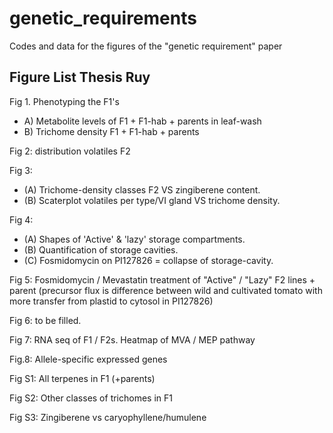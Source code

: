 # genetic_requirements
Codes and data for the figures of the "genetic requirement" paper

## Figure List Thesis Ruy 

Fig 1. Phenotyping the F1's  
* A) Metabolite levels of F1 + F1-hab + parents in leaf-wash
* B) Trichome density  F1 + F1-hab + parents

Fig 2: distribution volatiles F2  

Fig 3:     
* (A) Trichome-density classes F2 VS zingiberene content.   
* (B) Scaterplot volatiles per type/VI gland VS trichome density.

Fig 4:   
* (A) Shapes of 'Active' & 'lazy' storage compartments.  
* (B) Quantification of storage cavities.   
* (C) Fosmidomycin on PI127826 = collapse of storage-cavity.     

Fig 5: Fosmidomycin / Mevastatin treatment of "Active" / "Lazy" F2 lines + parent (precursor flux is difference between wild and cultivated tomato with more transfer from plastid to cytosol in PI127826)  

Fig 6: to be filled.

Fig 7: RNA seq of F1 / F2s. Heatmap of MVA / MEP pathway  

Fig.8: Allele-specific expressed genes  

Fig S1: All terpenes in F1 (+parents)  

Fig S2: Other classes of trichomes in F1  

Fig S3: Zingiberene vs caryophyllene/humulene  

